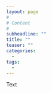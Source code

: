 ```yaml
---
layout: page
#
# Content
#
subheadline: ""
title: ""
teaser: ""
categories:
  - 
tags:
  - 
---
```

Text
